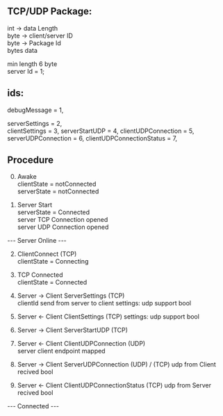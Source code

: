 ## TCP/UDP Package:
int -> data Length  
byte -> client/server ID  
byte -> Package Id  
bytes data

min length 6 byte  
server Id = 1;

## ids:
debugMessage = 1,

serverSettings = 2,  
clientSettings = 3,
serverStartUDP = 4,
clientUDPConnection = 5,
serverUDPConnection = 6,
clientUDPConnectionStatus = 7,

## Procedure
0. Awake  
    clientState = notConnected  
    serverState = notConnected  

1. Server Start  
   serverState = Connected  
   server TCP Connection opened  
   server UDP Connection opened  
   
--- Server Online ---

2. ClientConnect (TCP)  
   clientState = Connecting  
   
3. TCP Connected  
   clientState = Connected  
   
4. Server -> Client ServerSettings (TCP)  
    clientId send from server to client
    settings:
        udp support bool
   
5.  Server <- Client ClientSettings (TCP)
    settings:
        udp support bool
    
6. Server -> Client ServerStartUDP (TCP)
    
7. Server <- Client ClientUDPConnection (UDP)  
    server client endpoint mapped  
   
8. Server -> Client ServerUDPConnection (UDP) / (TCP)
    udp from Client recived bool

9. Server <- Client ClientUDPConnectionStatus (TCP)
   udp from Server recived bool
   
--- Connected ---
